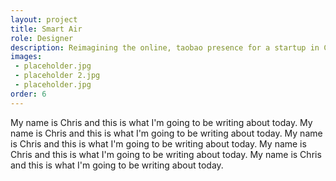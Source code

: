 ```yaml
---
layout: project
title: Smart Air
role: Designer
description: Reimagining the online, taobao presence for a startup in China.
images: 
 - placeholder.jpg
 - placeholder 2.jpg
 - placeholder.jpg
order: 6
---
```



My name is Chris and this is what I'm going to be writing about today. My name is Chris and this is what I'm going to be writing about today. My name is Chris and this is what I'm going to be writing about today. My name is Chris and this is what I'm going to be writing about today. My name is Chris and this is what I'm going to be writing about today.

